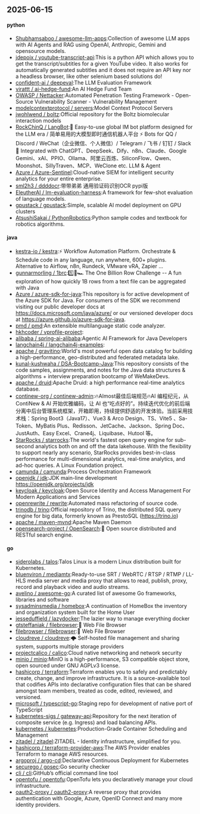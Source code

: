 ## 2025-06-15

#### python
* [Shubhamsaboo / awesome-llm-apps](https://github.com/Shubhamsaboo/awesome-llm-apps):Collection of awesome LLM apps with AI Agents and RAG using OpenAI, Anthropic, Gemini and opensource models.
* [jdepoix / youtube-transcript-api](https://github.com/jdepoix/youtube-transcript-api):This is a python API which allows you to get the transcript/subtitles for a given YouTube video. It also works for automatically generated subtitles and it does not require an API key nor a headless browser, like other selenium based solutions do!
* [confident-ai / deepeval](https://github.com/confident-ai/deepeval):The LLM Evaluation Framework
* [virattt / ai-hedge-fund](https://github.com/virattt/ai-hedge-fund):An AI Hedge Fund Team
* [OWASP / Nettacker](https://github.com/OWASP/Nettacker):Automated Penetration Testing Framework - Open-Source Vulnerability Scanner - Vulnerability Management
* [modelcontextprotocol / servers](https://github.com/modelcontextprotocol/servers):Model Context Protocol Servers
* [jwohlwend / boltz](https://github.com/jwohlwend/boltz):Official repository for the Boltz biomolecular interaction models
* [RockChinQ / LangBot](https://github.com/RockChinQ/LangBot):🤩 Easy-to-use global IM bot platform designed for the LLM era / 简单易用的大模型即时通信机器人平台 ⚡️ Bots for QQ / Discord / WeChat（企业微信、个人微信）/ Telegram / 飞书 / 钉钉 / Slack 🧩 Integrated with ChatGPT、DeepSeek、Dify、n8n、Claude、Google Gemini、xAI、PPIO、Ollama、阿里云百炼、SiliconFlow、Qwen、Moonshot、SillyTraven、MCP、WeClone etc. LLM & Agent
* [Azure / Azure-Sentinel](https://github.com/Azure/Azure-Sentinel):Cloud-native SIEM for intelligent security analytics for your entire enterprise.
* [sml2h3 / ddddocr](https://github.com/sml2h3/ddddocr):带带弟弟 通用验证码识别OCR pypi版
* [EleutherAI / lm-evaluation-harness](https://github.com/EleutherAI/lm-evaluation-harness):A framework for few-shot evaluation of language models.
* [gpustack / gpustack](https://github.com/gpustack/gpustack):Simple, scalable AI model deployment on GPU clusters
* [AtsushiSakai / PythonRobotics](https://github.com/AtsushiSakai/PythonRobotics):Python sample codes and textbook for robotics algorithms.

#### java
* [kestra-io / kestra](https://github.com/kestra-io/kestra):⚡ Workflow Automation Platform. Orchestrate & Schedule code in any language, run anywhere, 600+ plugins. Alternative to Airflow, n8n, Rundeck, VMware vRA, Zapier ...
* [gunnarmorling / 1brc](https://github.com/gunnarmorling/1brc):1️⃣🐝🏎️ The One Billion Row Challenge -- A fun exploration of how quickly 1B rows from a text file can be aggregated with Java
* [Azure / azure-sdk-for-java](https://github.com/Azure/azure-sdk-for-java):This repository is for active development of the Azure SDK for Java. For consumers of the SDK we recommend visiting our public developer docs at https://docs.microsoft.com/java/azure/ or our versioned developer docs at https://azure.github.io/azure-sdk-for-java.
* [pmd / pmd](https://github.com/pmd/pmd):An extensible multilanguage static code analyzer.
* [hkhcoder / vprofile-project](https://github.com/hkhcoder/vprofile-project):
* [alibaba / spring-ai-alibaba](https://github.com/alibaba/spring-ai-alibaba):Agentic AI Framework for Java Developers
* [langchain4j / langchain4j-examples](https://github.com/langchain4j/langchain4j-examples):
* [apache / gravitino](https://github.com/apache/gravitino):World's most powerful open data catalog for building a high-performance, geo-distributed and federated metadata lake.
* [kunal-kushwaha / DSA-Bootcamp-Java](https://github.com/kunal-kushwaha/DSA-Bootcamp-Java):This repository consists of the code samples, assignments, and notes for the Java data structures & algorithms + interview preparation bootcamp of WeMakeDevs.
* [apache / druid](https://github.com/apache/druid):Apache Druid: a high performance real-time analytics database.
* [continew-org / continew-admin](https://github.com/continew-org/continew-admin):🔥Almost最佳后端规范🔥AI 编程纪元，从 ContiNew & AI 开始优雅编码，让 AI 也“吃点好的”。持续迭代优化的前后端分离中后台管理系统框架，开箱即用，持续提供舒适的开发体验。当前采用技术栈：Spring Boot3（Java17）、Vue3 & Arco Design、TS、Vite5 、Sa-Token、MyBatis Plus、Redisson、JetCache、Jackson、Spring Doc、JustAuth、Easy Excel、Crane4j、Liquibase、Hutool 等。
* [StarRocks / starrocks](https://github.com/StarRocks/starrocks):The world's fastest open query engine for sub-second analytics both on and off the data lakehouse. With the flexibility to support nearly any scenario, StarRocks provides best-in-class performance for multi-dimensional analytics, real-time analytics, and ad-hoc queries. A Linux Foundation project.
* [camunda / camunda](https://github.com/camunda/camunda):Process Orchestration Framework
* [openjdk / jdk](https://github.com/openjdk/jdk):JDK main-line development https://openjdk.org/projects/jdk
* [keycloak / keycloak](https://github.com/keycloak/keycloak):Open Source Identity and Access Management For Modern Applications and Services
* [openrewrite / rewrite](https://github.com/openrewrite/rewrite):Automated mass refactoring of source code.
* [trinodb / trino](https://github.com/trinodb/trino):Official repository of Trino, the distributed SQL query engine for big data, formerly known as PrestoSQL (https://trino.io)
* [apache / maven-mvnd](https://github.com/apache/maven-mvnd):Apache Maven Daemon
* [opensearch-project / OpenSearch](https://github.com/opensearch-project/OpenSearch):🔎 Open source distributed and RESTful search engine.

#### go
* [siderolabs / talos](https://github.com/siderolabs/talos):Talos Linux is a modern Linux distribution built for Kubernetes.
* [bluenviron / mediamtx](https://github.com/bluenviron/mediamtx):Ready-to-use SRT / WebRTC / RTSP / RTMP / LL-HLS media server and media proxy that allows to read, publish, proxy, record and playback video and audio streams.
* [avelino / awesome-go](https://github.com/avelino/awesome-go):A curated list of awesome Go frameworks, libraries and software
* [sysadminsmedia / homebox](https://github.com/sysadminsmedia/homebox):A continuation of HomeBox the inventory and organization system built for the Home User
* [jesseduffield / lazydocker](https://github.com/jesseduffield/lazydocker):The lazier way to manage everything docker
* [gtsteffaniak / filebrowser](https://github.com/gtsteffaniak/filebrowser):📂 Web File Browser
* [filebrowser / filebrowser](https://github.com/filebrowser/filebrowser):📂 Web File Browser
* [cloudreve / cloudreve](https://github.com/cloudreve/cloudreve):🌩 Self-hosted file management and sharing system, supports multiple storage providers
* [projectcalico / calico](https://github.com/projectcalico/calico):Cloud native networking and network security
* [minio / minio](https://github.com/minio/minio):MinIO is a high-performance, S3 compatible object store, open sourced under GNU AGPLv3 license.
* [hashicorp / terraform](https://github.com/hashicorp/terraform):Terraform enables you to safely and predictably create, change, and improve infrastructure. It is a source-available tool that codifies APIs into declarative configuration files that can be shared amongst team members, treated as code, edited, reviewed, and versioned.
* [microsoft / typescript-go](https://github.com/microsoft/typescript-go):Staging repo for development of native port of TypeScript
* [kubernetes-sigs / gateway-api](https://github.com/kubernetes-sigs/gateway-api):Repository for the next iteration of composite service (e.g. Ingress) and load balancing APIs.
* [kubernetes / kubernetes](https://github.com/kubernetes/kubernetes):Production-Grade Container Scheduling and Management
* [zitadel / zitadel](https://github.com/zitadel/zitadel):ZITADEL - Identity infrastructure, simplified for you.
* [hashicorp / terraform-provider-aws](https://github.com/hashicorp/terraform-provider-aws):The AWS Provider enables Terraform to manage AWS resources.
* [argoproj / argo-cd](https://github.com/argoproj/argo-cd):Declarative Continuous Deployment for Kubernetes
* [securego / gosec](https://github.com/securego/gosec):Go security checker
* [cli / cli](https://github.com/cli/cli):GitHub’s official command line tool
* [opentofu / opentofu](https://github.com/opentofu/opentofu):OpenTofu lets you declaratively manage your cloud infrastructure.
* [oauth2-proxy / oauth2-proxy](https://github.com/oauth2-proxy/oauth2-proxy):A reverse proxy that provides authentication with Google, Azure, OpenID Connect and many more identity providers.
